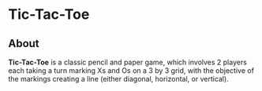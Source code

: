 # Tic-Tac-Toe #

## About ##

**Tic-Tac-Toe** is a classic pencil and paper game, which involves 2 players each taking a turn marking Xs and Os on a 
3 by 3 grid, with the objective of the markings creating a line (either diagonal, horizontal, or vertical). 


    
